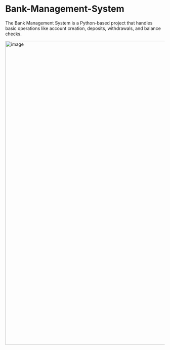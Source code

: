 # Bank-Management-System
The Bank Management System is a Python-based project that handles basic operations like account creation, deposits, withdrawals, and balance checks.

<img width="1903" height="956" alt="image" src="https://github.com/user-attachments/assets/3a7f0c47-5dec-4031-8270-fc024c223fec" />

